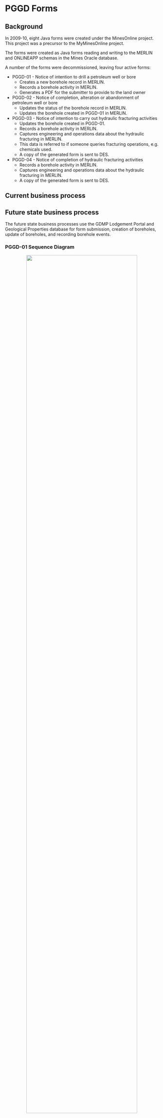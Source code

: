 # PGGD Forms

## Background

In 2009-10, eight Java forms were created under the MinesOnline project. This project was a precursor to the MyMinesOnline project.

The forms were created as Java forms reading and writing to the MERLIN and ONLINEAPP schemas in the Mines Oracle database.

A number of the forms were decommissioned, leaving four active forms:

* PGGD-01 - Notice of intention to drill a petroleum well or bore
  * Creates a new borehole record in MERLIN.  
  * Records a borehole activity in MERLIN.
  * Generates a PDF for the submitter to provide to the land owner  
* PGGD-02 - Notice of completion, alteration or abandonment of petroleum well or bore
  * Updates the status of the borehole record in MERLIN.  
  * Updates the borehole created in PGGD-01 in MERLIN.  
* PGGD-03 - Notice of intention to carry out hydraulic fracturing activities  
  * Updates the borehole created in PGGD-01.  
  * Records a borehole activity in MERLIN.  
  * Captures engineering and operations data about the hydraulic fracturing in MERLIN.  
  * This data is referred to if someone queries fracturing operations, e.g. chemicals used.  
  * A copy of the generated form is sent to DES.  
* PGGD-04 - Notice of completion of hydraulic fracturing activities
  * Records a borehole activity in MERLIN.
  * Captures engineering and operations data about the hydraulic fracturing in MERLIN.  
  * A copy of the generated form is sent to DES.  

## Current business process

## Future state business process

The future state business processes use the GDMP Lodgement Portal and Geological Properties database for form submission, creation of boreholes, update of boreholes, and recording borehole events.

### PGGD-01 Sequence Diagram

<p align="center">
<img src="https://github.com/geological-survey-of-queensland/gsq-lodgement-portal/blob/master/images/Sequence-Diagram-PGGD-01.png" width="85%"><br>
Figure 1: PGGD-01 sequence diagram</p>

#### To-be PGGD-01 business process

1. The operator will use the **Notice of intention to drill a well or bore** Word template (or their own template) to enter the details currently entered into the existing PGGD-01 form.  
    a. This notice is given to the landholder by the operator.  
    b. The operator will provide a copy of the completed template to the department.  
1. The operator completes the new Lodgement Portal PGGD-01 online form and attaches the **Notice of intention**.
1. On submission, a new borehole is created in the Geological Properties database using the data submitted in the PGGD-01 form. The status is set to **Proposed**.
1. An email is sent to the submitter acknowledging the submission. This email contains the **Borehole PID** and instructions for how to use this PID as the unique identifier for the later form submissions.
1. The following business rules are applied:  
    a. The Well Name must be unique, i.e. not in Geoproperties DB.  
    b. The Estimated Commencement Date must be 10 business days after today.  

### PGGD-02 Sequence Diagram

<p align="center">
<img src="https://github.com/geological-survey-of-queensland/gsq-lodgement-portal/blob/master/images/Sequence-Diagram-PGGD-02.png" width="85%"><br>
Figure 2: PGGD-02 sequence diagram</p>

#### To-be PGGD-02 business process

1. The operator will use the **Notice of completion, alteration or abandonment of a well or bore** Word template (or their own template) to enter the details currently entered into the existing PGGD-02 form.  
    a. This notice is given to the landholder by the operator.  
    b. The operator will provide a copy of the completed template to the department.  
1. The operator completes the new Lodgement Portal PGGD-02 online form and attaches the **Notice of completion**.
1. . A new ‘Status’ and ‘Status Event’ with a ‘Start Date’ and ‘End Date’ will be created in the ‘Status History’ table.

    a. If Notice type ( selected on the form) = Completion or Cased and Suspended then the form displays Drill start date and Rig release date; if Notice type = Alteration Abandonment, Water Observation Borehole, Water Supply Borehole and Producing Hydrocarbons then the form displays Activity start date and Activity end date.
    
    b. If Notice type = Never Drilled then do not display any dates
    
    c. If Notice type = Not Drilled then create new Status = Never Used and Status Event = Never Drilled and Status Start Date = Date of lodgement of form.
    
    d. If Notice type = Cased and Suspended then create new Status = Cased and Suspended and Status Event = Cased & Suspended and Status Start Date = Rig Release Date.
    
    e. If Notice type = Water Observation Borehole then create new Status = Monitoring and Status Event = Conversion to Water Observation Borehole and Status Start Date = Activity End Date
    
    f. If Notice type = Water Supply Borehole then create new Status = Water Supply and Status Event = Converted to Water Supply Borehole and Status Start Date = Activity End Date
    
    g. If Notice Type = Producing Hydrocarbons then create new Status = On Production and Status Event = Producing Hydrocarbons.  Status Start Date = Activity Start Date and Status End Date = NULL.
    
    h. Drill start date links to Drill Start Date in Boreholes
    
    i. Rig release date links to Rig Release Date in Boreholes
    
    j. Activity start date links to Status Start Date in Boreholes as below
    
    k. Activity end date links to Status End Date in Boreholes as below
    
    l. If Notice type = Completion, then new Status must be created with Status = Completed, and Status Event = Completion.  Status Start Date is Rig Release date
    
    m. If Notice type = Alteration, date fields are Activity start date and Activity end date
    
    n. If Notice type = Alteration, then need to create a new Status = Previous Status, Status Event = Alteration and Activity start date links to Status Start Date and Activity end date links to Status End Date.
    
    o. If Notice type = Abandonment, date fields are Activity start date and Activity end data
    
    p. If Notice type = Abandonment, then create a new Status = Capped and Abandoned with Status Event = Abandonment and Activity start date links to Status Start Date and Activity end date links to Status End Date.
1. An email is sent to the submitter acknowledging the submission. This email contains the **Borehole PID** and instructions for how to use this PID as the unique identifier.

### PGGD-03 Sequence Diagram

<p align="center">
<img src="https://github.com/geological-survey-of-queensland/gsq-lodgement-portal/blob/master/images/Sequence-Diagram-PGGD-03.png" width="85%"><br>
Figure 3: PGGD-03 sequence diagram</p>

#### To-be PGGD-03 business process

1. The operator will use the **Notice of intention to carry out hydraulic fracturing activities** Word template (or their own template) to enter the details currently entered into the existing PGGD-01 form.  
    a. This notice is given to the landholder by the operator.  
    b. The operator will provide a copy of the completed template to the department.  
1. The operator completes the new Lodgement Portal PGGD-03 online form and attaches the **Notice of intention**.
1. On form submission, a new borehole status event **Hydraulic fracturing on notice** is created in the Geological Properties database table **Borehole_status**. The status_start_date is set to the **Estimated commencement date** captured in the form and status_end_date is set to NULL.
1. An email is sent to the submitter acknowledging the form submission.

### PGGD-04 Sequence Diagram

<p align="center">
<img src="https://github.com/geological-survey-of-queensland/gsq-lodgement-portal/blob/master/images/Sequence-Diagram-PGGD-04.png" width="85%"><br>
Figure 4: PGGD-04 sequence diagram</p>

#### To-be PGGD-04 business process

1. The operator will use the **Notice of completion of hydraulic fracturing activities** Word template (or their own template) to enter the details currently entered into the existing PGGD-04 form.  
    a. This form includes the summary of the actual composition of the hydraulic fracturing fluid used.  
    b. This notice is given to the landholder by the operator.  
    c. The operator will provide a copy of the completed template to the department.
1. The operator completes the new Lodgement Portal PGGD-04 online form and attaches the **Notice of completion**.
1. If the end status is **Completion** or **Partial Completion**, the operator attaches a **detailed actual composition** of the hydraulic fracturing fluids used.
1. If the operator answers "Yes" to the question of "_Did any incidents occur that may have resulted in environmental harm or caused an adverse impact on any underlying or overlying acuifiers whilst undertaking activities?_": The submitter must attach a detailed statement of the incident using the Word template **Hydraulic Fracturing Incident Report**.
1. If Completion Status = Abandoned then the Status with the Status Event of Hydraulic fracturing on notice changes the Status Event to Hydraulic fracturing abandoned and Activity end date is added to or replaces the Status End Date.
If Completion Status = Partial Completion, Alteration, Completion or Other then  Status with the Status Event of Hydraulic fracturing on notice must have the Status Event changed from Hydraulic fracturing on notice to Completion of hydraulic fracturing and Fracturing start date overwrites Status Start Date and Status End Date is NULL.
1. The uploaded documents are recorded as a Dataset_resource against the borehole in the Geological Properties database.
1. An email is sent to the submitter acknowledging the form submission.

## Technology

### Technology as-is

<p align="center">
<img src="https://github.com/geological-survey-of-queensland/gsq-lodgement-portal/blob/master/images/PGGD-tech-as-is.png" width="40%"><br>
Figure 5: PGGD technology as-is</p>

### Technology to-be

<p align="center">
<img src="https://github.com/geological-survey-of-queensland/gsq-lodgement-portal/blob/master/images/PGGD-forms-tech-architecture.png" width="80%"><br>
Figure 6: PGGD technology to-be</p>

## Forms as-is

### PGGD-01 as-is

<p align="center">
<img src="https://github.com/geological-survey-of-queensland/gsq-lodgement-portal/blob/master/images/PGGD01_form.png" width="90%"><br>
Figure 7: PGGD-01 Form</p>

### PGGD-02 as-is

<p align="center">
<img src="https://github.com/geological-survey-of-queensland/gsq-lodgement-portal/blob/master/images/PGGD02_form.png" width="95%"><br>
Figure 8: PGGD-02 Form</p>

### PGGD-03 as-is

<p align="center">
<img src="https://github.com/geological-survey-of-queensland/gsq-lodgement-portal/blob/master/images/PGGD03_form.png" width="100%"><br>
Figure 9: PGGD-03 Form</p>

### PGGD-04 as-is

<p align="center">
<img src="https://github.com/geological-survey-of-queensland/gsq-lodgement-portal/blob/master/images/PGGD04_form.png" width="100%"><br>
Figure 10: PGGD-04 Form</p>

### PGGD-01 Notice as-is

This is the document that is generated as PDF and emailed to the submitter:  
[PGGD-01 Notice of intention to drill a well or bore](https://github.com/geological-survey-of-queensland/gsq-lodgement-portal/blob/master/images/PGGD01-notice.pdf)

### PGGD-02 Notice as-is

This is the document that is generated as PDF and emailed to the submitter:  
[PGGD-02 Notice of completion, alteration or abandonment of a well or bore](https://github.com/geological-survey-of-queensland/gsq-lodgement-portal/blob/master/images/PGGD02-notice.pdf)

### PGGD-03 Notice as-is

This is the document that is generated as PDF and emailed to the submitter:  
[PGGD-03 Notice of intention to carry out hydraulic fracturing activities](https://github.com/geological-survey-of-queensland/gsq-lodgement-portal/blob/master/images/PGGD03-notice.pdf)

### PGGD-04 Notice as-is

This is the document that is generated as PDF and emailed to the submitter:  
[PGGD-04 Notice of completion of hydraulic fracturing activities](https://github.com/geological-survey-of-queensland/gsq-lodgement-portal/blob/master/images/PGGD04-notice.pdf)

## PGGD Forms to-be

### PGGD-01 form to be
Click here to view the form:  
[PGGD-01 Notice of intention to drill a well or bore](https://rawcdn.githack.com/geological-survey-of-queensland/gsq-lodgement-portal/7137f8bd7e0720a27892fc637d24101f7147f830/pggd01.html)

### PGGD-02 form to be
Click here to view the form:  
[PGGD-02 Notice of completion, alteration or abandonment of a well or bore](https://rawcdn.githack.com/geological-survey-of-queensland/gsq-lodgement-portal/e9b7bc7ee62e0a9368773faf507d7753d10c15d3/pggd02.html)

### PGGD-03 form to be
Click here to view the form:  
[PGGD-03 Notice of intention to carry out hydraulic fracturing activities](https://rawcdn.githack.com/geological-survey-of-queensland/gsq-lodgement-portal/7137f8bd7e0720a27892fc637d24101f7147f830/pggd03.html)

### PGGD-04 form to be
Click here to view the form:  
[PGGD-04 Notice of completion of hydraulic fracturing activities](https://rawcdn.githack.com/geological-survey-of-queensland/gsq-lodgement-portal/7137f8bd7e0720a27892fc637d24101f7147f830/pggd04.html)

### Database schema as-is

The PGGD forms _write_ data to the following tables:

* QDEX ONLINEAPP.DOCUMENT:
* MERLIN BHF_BOREHOLES:
  * PGGD-01 creates a new borehole record in this table  
  * PGGD-02 updates the borehole record in this table
* EPF_COMPANY_REPORTS
* MERLIN BHF_BOREHOLE_ACTIVITY: Records the FRAC activity type only  
  * PGGD-03 writes INTENTION against the BORE_ID with a START_DATE ad END_DATE
  * PGGD-04 writes the STATUS of the activity with a START_DATE ad END_DATE:
    * C - Completion
    * AL - Alteration
    * O - Other
    * PC - Partial completion
    * AB - Abandoned
* MERLIN BHF_MATERIALS_USED

The PGGD-03 and PGGD-04 forms _read_ from the following tables:

* MERLIN BHF_MATERIALS_USED - this populates the fluids and chemicals drop-down field values  

<p align="center">
<img src="https://github.com/geological-survey-of-queensland/gsq-lodgement-portal/blob/master/images/PGGD-db-schema-as-is.png" width="80%"><br>
Figure 15: PGGD database schema</p>

### Database schema to-be

The to-be PGGD forms use the Lodgement Portal database schema and the Geological Properties database schema.

## Data migration

To-do
